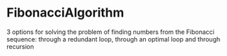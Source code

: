 # FibonacciAlgorithm

3 options for solving the problem of finding numbers 
from the Fibonacci sequence: through a redundant loop,
through an optimal loop and through recursion
